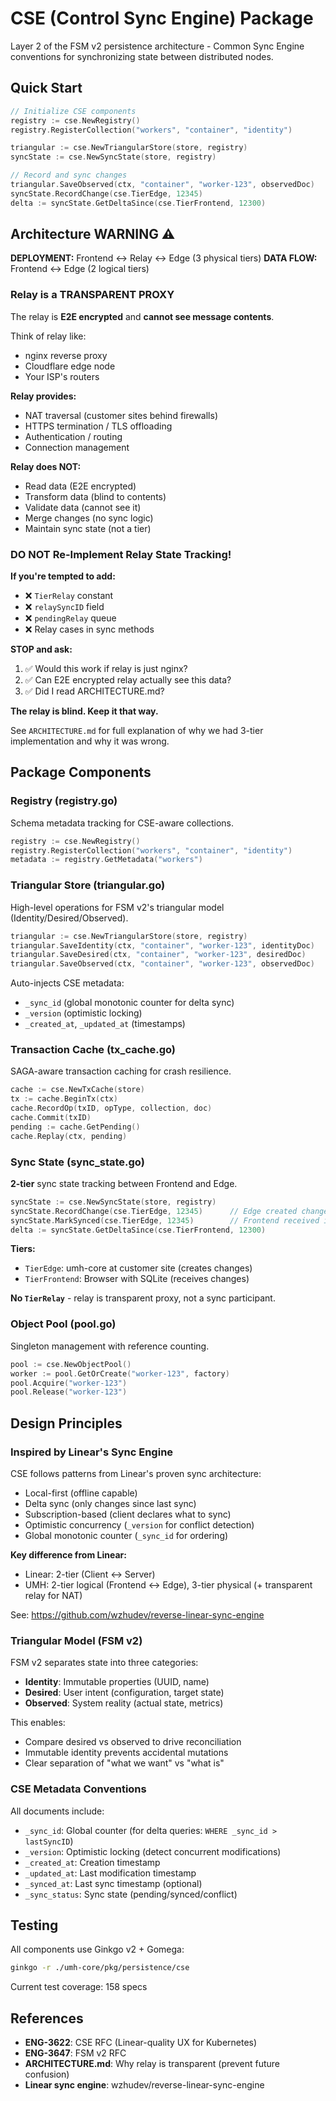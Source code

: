 # CSE (Control Sync Engine) Package

Layer 2 of the FSM v2 persistence architecture - Common Sync Engine conventions for synchronizing state between distributed nodes.

## Quick Start

```go
// Initialize CSE components
registry := cse.NewRegistry()
registry.RegisterCollection("workers", "container", "identity")

triangular := cse.NewTriangularStore(store, registry)
syncState := cse.NewSyncState(store, registry)

// Record and sync changes
triangular.SaveObserved(ctx, "container", "worker-123", observedDoc)
syncState.RecordChange(cse.TierEdge, 12345)
delta := syncState.GetDeltaSince(cse.TierFrontend, 12300)
```

## Architecture WARNING ⚠️

**DEPLOYMENT:** Frontend ↔ Relay ↔ Edge (3 physical tiers)
**DATA FLOW:** Frontend ↔ Edge (2 logical tiers)

### Relay is a TRANSPARENT PROXY

The relay is **E2E encrypted** and **cannot see message contents**.

Think of relay like:
- nginx reverse proxy
- Cloudflare edge node
- Your ISP's routers

**Relay provides:**
- NAT traversal (customer sites behind firewalls)
- HTTPS termination / TLS offloading
- Authentication / routing
- Connection management

**Relay does NOT:**
- Read data (E2E encrypted)
- Transform data (blind to contents)
- Validate data (cannot see it)
- Merge changes (no sync logic)
- Maintain sync state (not a tier)

### DO NOT Re-Implement Relay State Tracking!

**If you're tempted to add:**
- ❌ `TierRelay` constant
- ❌ `relaySyncID` field
- ❌ `pendingRelay` queue
- ❌ Relay cases in sync methods

**STOP and ask:**
1. ✅ Would this work if relay is just nginx?
2. ✅ Can E2E encrypted relay actually see this data?
3. ✅ Did I read ARCHITECTURE.md?

**The relay is blind. Keep it that way.**

See `ARCHITECTURE.md` for full explanation of why we had 3-tier implementation and why it was wrong.

## Package Components

### Registry (registry.go)
Schema metadata tracking for CSE-aware collections.

```go
registry := cse.NewRegistry()
registry.RegisterCollection("workers", "container", "identity")
metadata := registry.GetMetadata("workers")
```

### Triangular Store (triangular.go)
High-level operations for FSM v2's triangular model (Identity/Desired/Observed).

```go
triangular := cse.NewTriangularStore(store, registry)
triangular.SaveIdentity(ctx, "container", "worker-123", identityDoc)
triangular.SaveDesired(ctx, "container", "worker-123", desiredDoc)
triangular.SaveObserved(ctx, "container", "worker-123", observedDoc)
```

Auto-injects CSE metadata:
- `_sync_id` (global monotonic counter for delta sync)
- `_version` (optimistic locking)
- `_created_at`, `_updated_at` (timestamps)

### Transaction Cache (tx_cache.go)
SAGA-aware transaction caching for crash resilience.

```go
cache := cse.NewTxCache(store)
tx := cache.BeginTx(ctx)
cache.RecordOp(txID, opType, collection, doc)
cache.Commit(txID)
pending := cache.GetPending()
cache.Replay(ctx, pending)
```

### Sync State (sync_state.go)
**2-tier** sync state tracking between Frontend and Edge.

```go
syncState := cse.NewSyncState(store, registry)
syncState.RecordChange(cse.TierEdge, 12345)      // Edge created change
syncState.MarkSynced(cse.TierEdge, 12345)        // Frontend received it
delta := syncState.GetDeltaSince(cse.TierFrontend, 12300)
```

**Tiers:**
- `TierEdge`: umh-core at customer site (creates changes)
- `TierFrontend`: Browser with SQLite (receives changes)

**No `TierRelay`** - relay is transparent proxy, not a sync participant.

### Object Pool (pool.go)
Singleton management with reference counting.

```go
pool := cse.NewObjectPool()
worker := pool.GetOrCreate("worker-123", factory)
pool.Acquire("worker-123")
pool.Release("worker-123")
```

## Design Principles

### Inspired by Linear's Sync Engine

CSE follows patterns from Linear's proven sync architecture:
- Local-first (offline capable)
- Delta sync (only changes since last sync)
- Subscription-based (client declares what to sync)
- Optimistic concurrency (`_version` for conflict detection)
- Global monotonic counter (`_sync_id` for ordering)

**Key difference from Linear:**
- Linear: 2-tier (Client ↔ Server)
- UMH: 2-tier logical (Frontend ↔ Edge), 3-tier physical (+ transparent relay for NAT)

See: https://github.com/wzhudev/reverse-linear-sync-engine

### Triangular Model (FSM v2)

FSM v2 separates state into three categories:
- **Identity**: Immutable properties (UUID, name)
- **Desired**: User intent (configuration, target state)
- **Observed**: System reality (actual state, metrics)

This enables:
- Compare desired vs observed to drive reconciliation
- Immutable identity prevents accidental mutations
- Clear separation of "what we want" vs "what is"

### CSE Metadata Conventions

All documents include:
- `_sync_id`: Global counter (for delta queries: `WHERE _sync_id > lastSyncID`)
- `_version`: Optimistic locking (detect concurrent modifications)
- `_created_at`: Creation timestamp
- `_updated_at`: Last modification timestamp
- `_synced_at`: Last sync timestamp (optional)
- `_sync_status`: Sync state (pending/synced/conflict)

## Testing

All components use Ginkgo v2 + Gomega:

```bash
ginkgo -r ./umh-core/pkg/persistence/cse
```

Current test coverage: 158 specs

## References

- **ENG-3622**: CSE RFC (Linear-quality UX for Kubernetes)
- **ENG-3647**: FSM v2 RFC
- **ARCHITECTURE.md**: Why relay is transparent (prevent future confusion)
- **Linear sync engine**: wzhudev/reverse-linear-sync-engine
